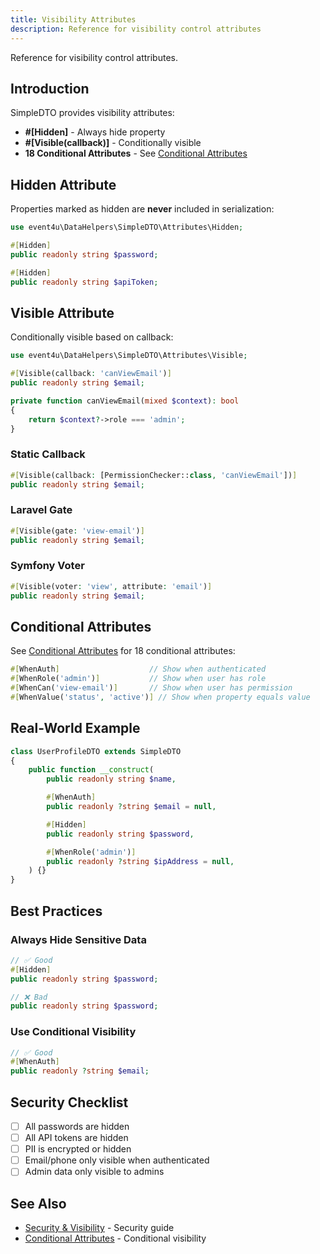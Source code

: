 ```yaml
---
title: Visibility Attributes
description: Reference for visibility control attributes
---
```


Reference for visibility control attributes.

## Introduction

SimpleDTO provides visibility attributes:

- **#[Hidden]** - Always hide property
- **#[Visible(callback)]** - Conditionally visible
- **18 Conditional Attributes** - See [Conditional Attributes](/attributes/conditional/)

## Hidden Attribute

Properties marked as hidden are **never** included in serialization:

```php
use event4u\DataHelpers\SimpleDTO\Attributes\Hidden;

#[Hidden]
public readonly string $password;

#[Hidden]
public readonly string $apiToken;
```

## Visible Attribute

Conditionally visible based on callback:

```php
use event4u\DataHelpers\SimpleDTO\Attributes\Visible;

#[Visible(callback: 'canViewEmail')]
public readonly string $email;

private function canViewEmail(mixed $context): bool
{
    return $context?->role === 'admin';
}
```

### Static Callback

```php
#[Visible(callback: [PermissionChecker::class, 'canViewEmail'])]
public readonly string $email;
```

### Laravel Gate

```php
#[Visible(gate: 'view-email')]
public readonly string $email;
```

### Symfony Voter

```php
#[Visible(voter: 'view', attribute: 'email')]
public readonly string $email;
```

## Conditional Attributes

See [Conditional Attributes](/attributes/conditional/) for 18 conditional attributes:

```php
#[WhenAuth]                    // Show when authenticated
#[WhenRole('admin')]           // Show when user has role
#[WhenCan('view-email')]       // Show when user has permission
#[WhenValue('status', 'active')] // Show when property equals value
```

## Real-World Example

```php
class UserProfileDTO extends SimpleDTO
{
    public function __construct(
        public readonly string $name,

        #[WhenAuth]
        public readonly ?string $email = null,

        #[Hidden]
        public readonly string $password,

        #[WhenRole('admin')]
        public readonly ?string $ipAddress = null,
    ) {}
}
```

## Best Practices

### Always Hide Sensitive Data

```php
// ✅ Good
#[Hidden]
public readonly string $password;

// ❌ Bad
public readonly string $password;
```

### Use Conditional Visibility

```php
// ✅ Good
#[WhenAuth]
public readonly ?string $email;
```

## Security Checklist

- [ ] All passwords are hidden
- [ ] All API tokens are hidden
- [ ] PII is encrypted or hidden
- [ ] Email/phone only visible when authenticated
- [ ] Admin data only visible to admins

## See Also

- [Security & Visibility](/simple-dto/security-visibility/) - Security guide
- [Conditional Attributes](/attributes/conditional/) - Conditional visibility
